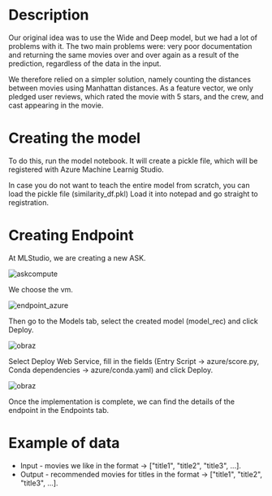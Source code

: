 # Description 
Our original idea was to use the Wide and Deep model, but we had a lot of problems with it. The two main problems were: very poor documentation and returning the same movies over and over again as a result of the prediction, regardless of the data in the input.

We therefore relied on a simpler solution, namely counting the distances between movies using Manhattan distances.
As a feature vector, we only pledged user reviews, which rated the movie with 5 stars, and the crew, and cast appearing in the movie.

# Creating the model

To do this, run the model notebook. It will create a pickle file, which will be registered with Azure Machine Learnig Studio.

In case you do not want to teach the entire model from scratch, you can load the pickle file (similarity_df.pkl)
Load it into notepad and go straight to registration.


# Creating Endpoint 
At MLStudio, we are creating a new ASK.

![askcompute](https://user-images.githubusercontent.com/57688356/210434701-50b86d27-6cfc-4edc-b96b-c2b4e6869f42.png)

We choose the vm.

![endpoint_azure](https://user-images.githubusercontent.com/57688356/210434264-c03b3b8f-4c83-4cc9-8d9f-10c0b28d7fd5.png)

Then go to the Models tab, select the created model (model_rec) and click Deploy.

![obraz](https://user-images.githubusercontent.com/66008982/202914226-5a7ba8bc-f38f-4c97-a336-c8d77feed129.png)


Select Deploy Web Service, fill in the fields (Entry Script -> azure/score.py, Conda dependencies -> azure/conda.yaml) and click Deploy. 

![obraz](https://user-images.githubusercontent.com/66008982/202914394-9d21d227-525b-4685-b958-e969064b12b2.png)


Once the implementation is complete, we can find the details of the endpoint in the Endpoints tab. 

# Example of data
* Input - movies we like in the format -> ["title1", "title2", "title3", ...].
* Output - recommended movies for titles in the format -> ["title1", "title2", "title3", ...].
